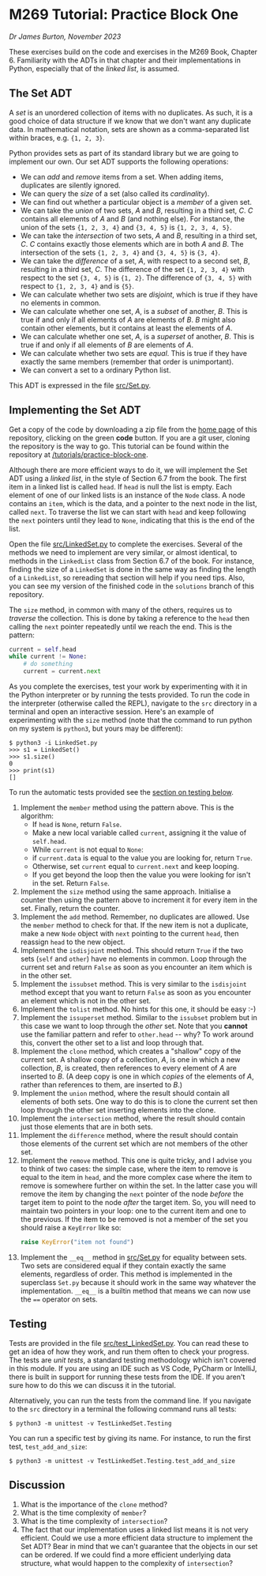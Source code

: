 # M269 Tutorial: Practice Block One

*Dr James Burton, November 2023*

These exercises build on the code and exercises in the M269 Book,
Chapter 6. Familiarity with the ADTs in that chapter and their
implementations in Python, especially that of the *linked list*, is assumed.

## The Set ADT

A *set* is an unordered collection of items with no duplicates. As such,
it is a good choice of data structure if we know that we don't want
any duplicate data. In mathematical notation, sets are shown as a
comma-separated list within braces, e.g. `{1, 2, 3}`.  

Python provides sets as part of its standard library but we are going
to implement our own. Our set ADT supports the following operations:

* We can *add* and *remove* items from a set. When adding items,
duplicates are silently ignored.
* We can query the *size* of a set (also called its *cardinality*).
* We can find out whether a particular object is a *member* of a given
set.
* We can take the *union* of two sets, *A* and *B*, resulting in a
third set, *C*. *C* contains all elements of *A* and *B* (and nothing
else). For instance, the union of the sets `{1, 2, 3, 4}` and `{3, 4,
5}` is `{1, 2, 3, 4, 5}`.
* We can take the *intersection* of two sets, *A* and *B*, resulting in a third
set, *C*. *C* contains exactly those elements which are in both *A*
and *B*. The intersection of the sets `{1, 2, 3, 4}` and `{3, 4,
5}` is `{3, 4}`.
* We can take the *difference* of a set, *A*, with respect to a second
set, *B*, resulting in a third set, *C*. The difference of the set
`{1, 2, 3, 4}` with respect to the set `{3, 4, 5}` is `{1, 2}`. The
difference of `{3, 4, 5}` with respect to `{1, 2, 3, 4}` and  is
`{5}`.
* We can calculate whether two sets are *disjoint*, which is true if they
  have no elements in common.
* We can calculate whether one set, *A*, is a *subset* of another, *B*. This
  is true if and only if all elements of *A* are elements of *B*. *B*
  might also contain other elements, but it contains at least the
  elements of *A*. 
* We can calculate whether one set, *A*, is a *superset* of another, *B*. This
  is true if and only if all elements of *B* are elements of *A*.
* We can calculate whether two sets are *equal*. This is true if they have
  exactly the same members (remember that order is unimportant).
* We can convert a set to a ordinary Python list.

This ADT is expressed in the file [src/Set.py](src/Set.py).

## Implementing the Set ADT

Get a copy of the code by downloading a zip file from the [home
page](/) of this repository, clicking on the green **code** button. If
you are a git user, cloning the repository is the way to go. This
tutorial can be found within the repository at
[/tutorials/practice-block-one](/tutorials/practice-block-one).

Although there are more efficient ways to do it, we will implement the
Set ADT using a *linked list*, in the style of Section 6.7 from the
book. The first item in a linked list is called `head`. If `head` is
null the list is empty. Each element of one of our linked lists is an
instance of the `Node` class. A node contains an `item`, which is the
data, and a pointer to the next node in the list, called `next`.  To
traverse the list we can start with `head` and keep following the
`next` pointers until they lead to `None`, indicating that this is the
end of the list.

Open the file [src/LinkedSet.py](src/LinkedSet.py) to complete the
exercises. Several of the methods we need to implement are very
similar, or almost identical, to methods in the `LinkedList` class
from Section 6.7 of the book. For instance, finding the size of a
`LinkedSet` is done in the same way as finding the length of a
`LinkedList`, so rereading that section will help if you need
tips. Also, you can see my version of the finished code in the
`solutions` branch of this repository.

The `size` method, in common with many of the others, requires us to
*traverse* the collection. This is done by taking a reference to the
`head` then calling the `next` pointer repeatedly until we reach the
end. This is the pattern:

```python
current = self.head
while current != None:
	# do something
	current = current.next
```

As you complete the exercises, test your work by experimenting with it
in the Python interpreter or by running the tests provided. To run the
code in the interpreter (otherwise called the REPL), navigate to the
`src` directory in a terminal and open an interactive session. Here's
an example of experimenting with the `size` method (note that the
command to run python on my system is `python3`, but yours may be
different):

```
$ python3 -i LinkedSet.py
>>> s1 = LinkedSet()
>>> s1.size()
0
>>> print(s1)
[]
```

To run the automatic tests provided see the [section on testing below](#testing).

1. Implement the `member` method using the pattern above. This is the algorithm:
   + If `head` is `None`, return `False`.
   + Make a new local variable called `current`, assigning it the value of `self.head`.
   + While `current` is not equal to `None`:
   + if `current.data` is equal to the value you are looking for, return `True`.
   + Otherwise, set `current` equal to `current.next` and keep looping.
   + If you get beyond the loop then the value you were looking for isn't in the set. Return `False`.
2. Implement the `size` method using the same approach. Initialise a
   counter then using the pattern above to increment it for every item
   in the set. Finally, return the counter.
3. Implement the `add` method. Remember, no duplicates are
   allowed. Use the `member` method to check for that. If the new item
   is not a duplicate, make a new `Node` object with `next` pointing
   to the current `head`, then reassign `head` to the new object.
4. Implement the `isdisjoint` method. This should return `True` if the
   two sets (`self` and `other`) have no elements in common. Loop
   through the current set and return `False` as soon as you
   encounter an item which is in the other set.
5. Implement the `issubset` method. This is very similar to the
   `isdisjoint` method except that you want to return `False` as soon
   as you encounter an element which is not in the other set.
6. Implement the `tolist` method. No hints for this one, it should be
   easy :-)
7. Implement the `issuperset` method. Similar to the `issubset`
   problem but in this case we want to loop through the *other*
   set. Note that you **cannot** use the familiar pattern and refer to
   `other.head` -- why? To work around this, convert the other set to a
   list and loop through that.
8. Implement the `clone` method, which creates a "shallow" copy of the
   current set. A shallow copy of a collection, *A*, is one in which a
   new collection, *B*, is created, then references to every element
   of *A* are inserted to *B*. (A deep copy is one in which *copies*
   of the elements of *A*, rather than references to them, are
   inserted to *B*.)
9. Implement the `union` method, where the result should contain all
    elements of both sets. One way to do this is to clone the current
    set then loop through the other set inserting elements into the
    clone.
10. Implement the `intersection` method, where the result should
    contain just those elements that are in both sets.
11. Implement the `difference` method, where the result should contain
    those elements of the current set which are not members of the
    other set.
12. Implement the `remove` method. This one is quite tricky, and I
    advise you to think of two cases: the simple case, where the item
    to remove is equal to the item in `head`, and the more complex
    case where the item to remove is somewhere further on within the
    set. In the latter case you will remove the item by changing the
    `next` pointer of the node *before* the target item to point to
    the node *after* the target item. So, you will need to maintain
    two pointers in your loop: one to the current item and one to the
    previous. If the item to be removed is not a member of the set you
    should raise a `KeyError` like so:
	```python
	raise KeyError("item not found")
	```
13. Implement the `__eq__` method in [src/Set.py](src/Set.py) for
    equality between sets. Two sets are considered equal if they
    contain exactly the same elements, regardless of order. This
    method is implemented in the superclass `Set.py` because it should
    work in the same way whatever the implementation. `__eq__` is a
    builtin method that means we can now use the `==` operator on
    sets.
	
## Testing

Tests are provided in the file
[src/test_LinkedSet.py](src/test_LinkedSet.py). You can read these to
get an idea of how they work, and run them often to check your
progress. The tests are *unit tests*, a standard testing methodology
which isn't covered in this module. If you are using an IDE such as VS
Code, PyCharm or IntelliJ, there is built in support for running these
tests from the IDE. If you aren't sure how to do this we can discuss
it in the tutorial.

Alternatively, you can run the tests from the command line. If you
navigate to the `src` directory in a terminal the following command
runs all tests:

```
$ python3 -m unittest -v TestLinkedSet.Testing
```

You can run a specific test by giving its name. For instance, to run
the first test, `test_add_and_size`:

```
$ python3 -m unittest -v TestLinkedSet.Testing.test_add_and_size
```


## Discussion

1. What is the importance of the `clone` method?
2. What is the time complexity of `member`?
3. What is the time complexity of `intersection`?
4. The fact that our implementation uses a linked list means it is not
   very efficient. Could we use a more efficient data structure to
   implement the Set ADT? Bear in mind that we can't guarantee that
   the objects in our set can be ordered. If we could find a more
   efficient underlying data structure, what would happen to the
   complexity of `intersection`?

